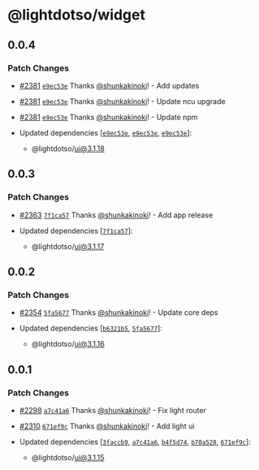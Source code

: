 # @lightdotso/widget

## 0.0.4

### Patch Changes

- [#2381](https://github.com/LightDotSo/LightDotSo/pull/2381) [`e9ec53e`](https://github.com/LightDotSo/LightDotSo/commit/e9ec53ebb0c1b0860b0ad7861f9c796500e835a5) Thanks [@shunkakinoki](https://github.com/shunkakinoki)! - Add updates

- [#2381](https://github.com/LightDotSo/LightDotSo/pull/2381) [`e9ec53e`](https://github.com/LightDotSo/LightDotSo/commit/e9ec53ebb0c1b0860b0ad7861f9c796500e835a5) Thanks [@shunkakinoki](https://github.com/shunkakinoki)! - Update ncu upgrade

- [#2381](https://github.com/LightDotSo/LightDotSo/pull/2381) [`e9ec53e`](https://github.com/LightDotSo/LightDotSo/commit/e9ec53ebb0c1b0860b0ad7861f9c796500e835a5) Thanks [@shunkakinoki](https://github.com/shunkakinoki)! - Update npm

- Updated dependencies [[`e9ec53e`](https://github.com/LightDotSo/LightDotSo/commit/e9ec53ebb0c1b0860b0ad7861f9c796500e835a5), [`e9ec53e`](https://github.com/LightDotSo/LightDotSo/commit/e9ec53ebb0c1b0860b0ad7861f9c796500e835a5), [`e9ec53e`](https://github.com/LightDotSo/LightDotSo/commit/e9ec53ebb0c1b0860b0ad7861f9c796500e835a5)]:
  - @lightdotso/ui@3.1.18

## 0.0.3

### Patch Changes

- [#2363](https://github.com/LightDotSo/LightDotSo/pull/2363) [`7f1ca57`](https://github.com/LightDotSo/LightDotSo/commit/7f1ca5773d3f9afdf81c1b10d7df9046b45c28a8) Thanks [@shunkakinoki](https://github.com/shunkakinoki)! - Add app release

- Updated dependencies [[`7f1ca57`](https://github.com/LightDotSo/LightDotSo/commit/7f1ca5773d3f9afdf81c1b10d7df9046b45c28a8)]:
  - @lightdotso/ui@3.1.17

## 0.0.2

### Patch Changes

- [#2354](https://github.com/LightDotSo/LightDotSo/pull/2354) [`5fa5677`](https://github.com/LightDotSo/LightDotSo/commit/5fa56771d56a52f4a2a16a600cf54c0260a27764) Thanks [@shunkakinoki](https://github.com/shunkakinoki)! - Update core deps

- Updated dependencies [[`b6321b5`](https://github.com/LightDotSo/LightDotSo/commit/b6321b59f995404f8ccc4724db64bb2cf27873a7), [`5fa5677`](https://github.com/LightDotSo/LightDotSo/commit/5fa56771d56a52f4a2a16a600cf54c0260a27764)]:
  - @lightdotso/ui@3.1.16

## 0.0.1

### Patch Changes

- [#2298](https://github.com/LightDotSo/LightDotSo/pull/2298) [`a7c41a6`](https://github.com/LightDotSo/LightDotSo/commit/a7c41a6fcbacea1e8265c231b01d130be9bdb2bd) Thanks [@shunkakinoki](https://github.com/shunkakinoki)! - Fix light router

- [#2310](https://github.com/LightDotSo/LightDotSo/pull/2310) [`671ef9c`](https://github.com/LightDotSo/LightDotSo/commit/671ef9c186deda80b3529b42ee82774ab2442788) Thanks [@shunkakinoki](https://github.com/shunkakinoki)! - Add light ui

- Updated dependencies [[`3faccb9`](https://github.com/LightDotSo/LightDotSo/commit/3faccb98efc6d3c7f37c27c391afda2d7b4150e1), [`a7c41a6`](https://github.com/LightDotSo/LightDotSo/commit/a7c41a6fcbacea1e8265c231b01d130be9bdb2bd), [`b4f5d74`](https://github.com/LightDotSo/LightDotSo/commit/b4f5d7485980e135022a47e02a73ac614d1c37b4), [`b70a528`](https://github.com/LightDotSo/LightDotSo/commit/b70a5288f6d549a75d96b0910965189b1da65579), [`671ef9c`](https://github.com/LightDotSo/LightDotSo/commit/671ef9c186deda80b3529b42ee82774ab2442788)]:
  - @lightdotso/ui@3.1.15
